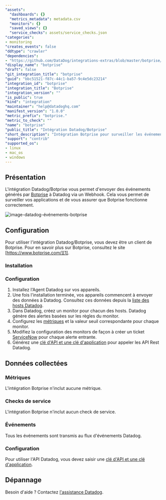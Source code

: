 ```yaml
---
"assets":
  "dashboards": {}
  "metrics_metadata": metadata.csv
  "monitors": {}
  "saved_views": {}
  "service_checks": assets/service_checks.json
"categories":
- monitoring
"creates_events": false
"ddtype": "crawler"
"dependencies":
- "https://github.com/DataDog/integrations-extras/blob/master/botprise/README.md"
"display_name": "botprise"
"draft": false
"git_integration_title": "botprise"
"guid": "bbc51521-f87c-44c1-ba57-9c4e5dc23214"
"integration_id": "botprise"
"integration_title": "Botprise"
"integration_version": ""
"is_public": true
"kind": "integration"
"maintainer": "help@datadoghq.com"
"manifest_version": "1.0.0"
"metric_prefix": "botprise."
"metric_to_check": ""
"name": "botprise"
"public_title": "Intégration Datadog/Botprise"
"short_description": "Intégration Botprise pour surveiller les événements générés"
"support": "contrib"
"supported_os":
- linux
- mac_os
- windows
---
```


## Présentation

L'intégration Datadog/Botprise vous permet d'envoyer des événements générés par [Botprise][1] à Datadog via un Webhook. Cela vous permet de surveiller vos applications et de vous assurer que Botprise fonctionne correctement.

![image-datadog-événements-botprise][2]

## Configuration

Pour utiliser l'intégration Datadog/Botprise, vous devez être un client de Botprise. Pour en savoir plus sur Botprise, consultez le site [https://www.botprise.com/][1].

### Installation


### Configuration
1. Installez l'Agent Datadog sur vos appareils.
2. Une fois l'installation terminée, vos appareils commencent à envoyer des données à Datadog. Consultez ces données depuis la [liste des hosts Datadog][3].
3. Dans Datadog, créez un monitor pour chacun des hosts. Datadog génère des alertes basées sur les règles du monitor.
4. Configurez les [métriques][4] et la valeur seuil correspondante pour chaque monitor.
5. Modifiez la configuration des monitors de façon à créer un ticket [ServiceNow][5] pour chaque alerte entrante.
6. Générez une [clé d'API et une clé d'application][6] pour appeler les API Rest Datadog.


## Données collectées

### Métriques

L'intégration Botprise n'inclut aucune métrique.

### Checks de service

L'intégration Botprise n'inclut aucun check de service.

### Événements

Tous les événements sont transmis au flux d'événements Datadog.

### Configuration
Pour utiliser l'API Datadog, vous devez saisir une [clé d'API et une clé d'application][6].

## Dépannage

Besoin d'aide ? Contactez [l'assistance Datadog][7].

[1]: https://www.botprise.com/
[2]: https://raw.githubusercontent.com/DataDog/integrations-extras/master/botprise/images/datadog-botprise-events.png
[3]: https://app.datadoghq.com/infrastructure/map
[4]: https://docs.datadoghq.com/metrics/
[5]: https://developer.servicenow.com/dev.do#!/home
[6]: https://docs.datadoghq.com/account_management/api-app-keys/
[7]: https://docs.datadoghq.com/help/

